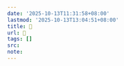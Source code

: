 ```yaml
---
date: '2025-10-13T11:31:58+08:00'
lastmod: '2025-10-13T13:04:51+08:00'
title: 󰫐
url: 󰫐
tags: []
src:
note:
---
```

